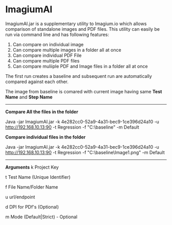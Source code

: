 # ImagiumAI

ImagiumAI.jar is a supplementary utility to Imagium.io which allows comparison of standalone images and PDF files.
This utility can easily be run via command line and has following features:
1. Can compare on individual image 
2. Can compare multiple images in a folder all at once
3. Can compare individual PDF File
4. Can compare multiple PDF files
5. Can compare muliiple PDF and Image files in a folder all at once



The first run creates a baseline and subsequent run are automatically compared against each other.

The image from baseline is comared with current image having same **Test Name** and **Step Name**

---------------------------------------------------------------

**Compare All the files in the folder**

Java -jar ImagiumAI.jar -k 4e282cc0-52a9-4a31-bec9-1ce396d24a10 -u http://192.168.10.13:90   -t Regression -f "C:\baseline" -m Default


**Compare individual files in the folder**

Java -jar ImagiumAI.jar -k 4e282cc0-52a9-4a31-bec9-1ce396d24a10 -u http://192.168.10.13:90   -t Regression -f "C:\baseline\Image1.png" -m Default

---------------------------------------------------------------

**Arguments**
k   Project Key 

t   Test Name (Unique Identifier)

f   File Name/Folder Name

u   url/endpoint

d   DPI for PDf's (Optional)

m   Mode (Default|Strict) - Optional

